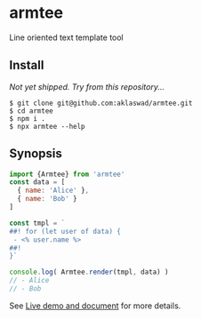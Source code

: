 # armtee

Line oriented text template tool

## Install
_Not yet shipped. Try from this repository..._

```
$ git clone git@github.com:aklaswad/armtee.git
$ cd armtee
$ npm i .
$ npx armtee --help
```

## Synopsis


```javascript
import {Armtee} from 'armtee'
const data = [
  { name: 'Alice' },
  { name: 'Bob' }
]

const tmpl = `
##! for (let user of data) {
 - <% user.name %>
##!
}`

console.log( Armtee.render(tmpl, data) )
// - Alice
// - Bob
```

See [Live demo and document](https://aklaswad.github.io/armtee/) for more details.

